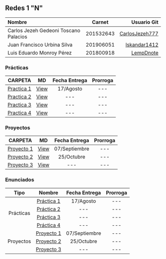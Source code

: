 ## Redes 1 "N"

| Nombre | Carnet | Usuario Git |
| :------ | :-------: | -------: |
| Carlos Jezeh Gedeoni Toscano Palacios   |   201532643   | [CarlosJezeh777](https://github.com/CarlosJezeh777) |
| Juan Francisco Urbina Silva  |   201906051   | [Iskandar1412](https://github.com/Iskandar1412) |
| Luis Eduardo Monroy Pérez  |   201800918   | [LempDnote](https://github.com/LempDnote) |


### Prácticas

|          CARPETA          |   MD   | Fecha Entrega | Prorroga |
| :------------------------: | :----: | :-----------: | :------: |
| [Practica 1](./Practicas/Practica1/) | [View](.) | 17/Agosto |   ---   |
| [Practica 2](./Practicas/Practica2/) | [View](.) | --- |   ---   |
| [Practica 3](./Practicas/Practica3/) | [View](.) | --- |   ---   |
| [Practica 4](./Practicas/Practica4/) | [View](.) | --- |   ---   |

### Proyectos

|     CARPETA     |   MD   | Fecha Entrega | Prorroga |
| :-------------: | :----: | :-----------: | :------: |
| [Proyecto 1](./Proyectos/Proyecto1) | [View](./Proyectos/Proyecto1/) |      07/Septiembre      |   ---   |
| [Proyecto 2](./Proyectos/Proyecto2) | [View](./Proyectos/Proyecto2/) |      25/Octubre      |   ---   |
| [Proyecto 3](./Proyectos/Proyecto3) | [View](.) |      ---      |   ---   |

### Enunciados

<table>
    <thead>
        <tr>
            <th>Tipo</th>
            <th>Nombre</th>
            <th>Fecha Entrega</th>
            <th>Prorroga</th>
        </tr>
    </thead>
    <tbody>
        <tr>
            <td rowspan=4 align="center">Prácticas</td>
            <td rowspan=1 align="center"><a href="./Enunciados/Practicas/[Redes1]Practica1.pdf">Práctica 1</a></td>
            <td align="center">17/Agosto</td>
            <td align="center">---</td>
        </tr>
        <tr>
            <td rowspan=1 align="center"><a href="./Enunciados/Practicas/">Práctica 2</a></td>
            <td align="center">---</td>
            <td align="center">---</td>
        </tr>
        <tr>
            <td rowspan=1 align="center"><a href="./Enunciados/Practicas/">Práctica 3</a></td>
            <td align="center">---</td>
            <td align="center">---</td>
        </tr>
        <tr>
            <td rowspan=1 align="center"><a href="./Enunciados/Practicas/">Práctica 4</a></td>
            <td align="center">---</td>
            <td align="center">---</td>
        </tr>
        <tr>
            <td rowspan=3 align="center">Proyectos</td>
            <td rowspan=1 align="center"><a href="./Enunciados/Proyectos/[Redes1]P1.pdf">Proyecto 1</a></td>
            <td align="center">07/Septiembre</td>
            <td align="center">---</td>
        </tr>
        <tr>
            <td rowspan=1 align="center"><a href="./Enunciados/Proyectos/[Redes1]P2.pdf">Proyecto 2</a></td>
            <td align="center">25/Octubre</td>
            <td align="center">---</td>
        </tr>
        <tr>
            <td rowspan=1 align="center"><a href="./Enunciados/Proyectos/">Proyecto 3</a></td>
            <td align="center">---</td>
            <td align="center">---</td>
        </tr>
    </tbody>
</table>
